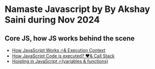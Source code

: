 # Namaste Javascript by By Akshay Saini during Nov 2024

## Core JS, how JS works behind the scene

- [How JavaScript Works 🔥& Execution Context](./readerDoc/E1-executionContext.md)
- [How JavaScript Code is executed? ❤️& Call Stack](./readerDoc/E2-jsExecutes&CallStack.md)
- [Hoisting in JavaScript 🔥(variables & functions)](./readerDoc/E3-jsHoisting.md)
